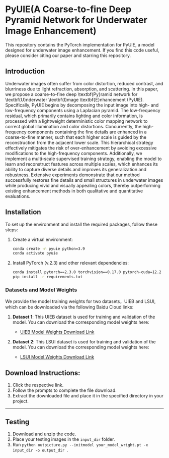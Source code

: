 # PyUIE(A Coarse-to-fine Deep Pyramid Network for Underwater Image Enhancement)

This repository contains the PyTorch implementation for  PyUIE, a model designed for underwater image enhancement. If you find this code useful, please consider citing our paper and starring this repository.

## Introduction
Underwater images often suffer from color distortion, reduced contrast, and blurriness due to light refraction, absorption, and scattering. In this paper, we propose a coarse-to-fine deep \textbf{Py}ramid network for \textbf{U}nderwater \textbf{I}mage \textbf{E}nhancement (PyUIE). Specifically, PyUIE begins by decomposing the input image into high- and low-frequency components using a Laplacian pyramid. The low-frequency residual, which primarily contains lighting and color information, is processed with a lightweight deterministic color mapping network to correct global illumination and color distortions. Concurrently, the high-frequency components containing the fine details are enhanced in a coarse-to-fine manner, such that each higher scale is guided by the reconstruction from the adjacent lower scale. This hierarchical strategy effectively mitigates the risk of over-enhancement by avoiding excessive modifications to the high-frequency components. Additionally, we implement a multi-scale supervised training strategy, enabling the model to learn and reconstruct features across multiple scales, which enhances its ability to capture diverse details and improves its generalization and robustness. Extensive experiments demonstrate that our method successfully restores fine details and small structures in underwater images while producing vivid and visually appealing colors, thereby outperforming existing enhancement methods in both qualitative and quantitative evaluations.

## Installation

To set up the environment and install the required packages, follow these steps:

1. Create a virtual environment:
   ```sh
   conda create -n pyuie python=3.9
   conda activate pyuie
   ```

2. Install PyTorch (v.2.3) and other relevant dependencies:
   ```sh
   conda install pytorch==2.3.0 torchvision==0.17.0 pytorch-cuda=12.2 -c pytorch -c nvidia
   pip install -r requirements.txt
   ```


### Datasets and Model Weights

We provide the model training weights for two datasets，UIEB and LSUI, which can be downloaded via the following Baidu Cloud links:

1. **Dataset 1**: This UIEB dataset is used for training and validation of the model. You can download the corresponding model weights here:

   * [UIEB Model Weights Download Link](https://pan.baidu.com/s/1kngNAaysBdgUsMW9M4j63A?pwd=e6t6)

2. **Dataset 2**: This LSUI dataset is used for training and validation of the model. You can download the corresponding model weights here:

   * [LSUI Model Weights Download Link](https://pan.baidu.com/s/1pjzGLR6yKMRJciYSfS6vLg?pwd=sy4i)

## Download Instructions:

1. Click the respective link.
2. Follow the prompts to complete the file download.
3. Extract the downloaded file and place it in the specified directory in your project.

---


## Testing

1. Download and unzip the code.
2. Place your testing images in the `input_dir` folder.
3. Run `python outpicture.py --initmodel your_model_wright.pt -x input_dir -o output_dir `.


